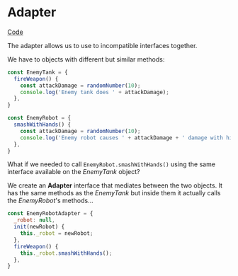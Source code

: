 # Adapter
[Code](./js/adapter.js)

The adapter allows us to use to incompatible interfaces together.

We have to objects with different but similar methods:

```js
const EnemyTank = {
  fireWeapon() { 
    const attackDamage = randomNumber(10);
    console.log('Enemy tank does ' + attackDamage);
  },
}

const EnemyRobot = {
  smashWithHands() {
    const attackDamage = randomNumber(10);
    console.log('Enemy robot causes ' + attackDamage + ' damage with his hands');
  },
}
```

What if we needed to call `EnemyRobot.smashWithHands()` using the
same interface available on the *EnemyTank* object?

We create an **Adapter** interface that mediates between the two
objects. It has the same methods as the *EnemyTank* but inside 
them it actually calls the *EnemyRobot*'s methods...

```js
const EnemyRobotAdapter = {
  _robot: null,
  init(newRobot) {
    this._robot = newRobot;
  },
  fireWeapon() { 
    this._robot.smashWithHands();
  },
}
```
